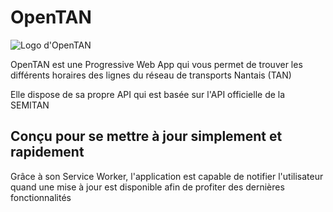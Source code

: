 # OpenTAN

![Logo d'OpenTAN](https://opentan.cf/ressources/images/logo/logo_header.png)

OpenTAN est une Progressive Web App qui vous permet de trouver les différents horaires des lignes du réseau de transports Nantais (TAN)

Elle dispose de sa propre API qui est basée sur l'API officielle de la SEMITAN

## Conçu pour se mettre à jour simplement et rapidement

Grâce à son Service Worker, l'application est capable de notifier l'utilisateur quand une mise à jour est disponible afin de profiter des dernières fonctionnalités
